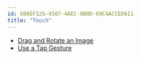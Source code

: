 ```yaml
---
id: E06EF125-4507-4AEC-8B0D-69C4ACCED611
title: "Touch"
---
```


-   [Drag and Rotate an Image](/recipes/ios/input/touch/drag_rotate_image)
-   [Use a Tap Gesture](/recipes/ios/input/touch/tap-gesture)


